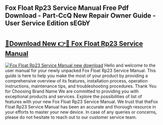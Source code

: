 ## Fox Float Rp23 Service Manual Free Pdf Download - Part-CcQ New Repair Owner Guide - User Service Edition sEGbY

# <h2><a href="http://bc14909.oget.top/?id=Fox+Float+Rp23+Service+Manual">🔗Download New 👉🔴 Fox Float Rp23 Service Manual</a></h2>

[![Fox Float Rp23 Service Manual new download](https://i.imgur.com/5g1atiW.png)](http://bc14909.oget.top/?id=Fox+Float+Rp23+Service+Manual)
Hello and welcome to the user manual for your newly unpacked Fox Float Rp23 Service Manual. This guide is here to help you make the most of your product by providing a comprehensive overview of its features, installation process, operation instructions, maintenance tips, and troubleshooting procedures. Thank You for Choosing Brand Name We are committed to providing you with exceptional products and services. Explore the possibilities of list of features with your new Fox Float Rp23 Service Manual. We trust that theFox Float Rp23 Service Manual has been an accurate and thorough resource in your efforts to master your new device. In case of any queries or concerns, please do not hesitate to reach out to our customer service team.
